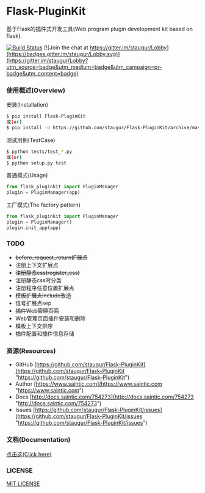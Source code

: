 # Flask-PluginKit

基于Flask的插件式开发工具(Web program plugin development kit based on flask).

[![Build Status](https://travis-ci.com/staugur/Flask-PluginKit.svg?branch=master)](https://travis-ci.com/staugur/Flask-PluginKit) [![Join the chat at https://gitter.im/staugur/Lobby](https://badges.gitter.im/staugur/Lobby.svg)](https://gitter.im/staugur/Lobby?utm_source=badge&utm_medium=badge&utm_campaign=pr-badge&utm_content=badge)


### 使用概述(Overview)

安装(Installation)

```bash
$ pip install Flask-PluginKit
或(or)
$ pip install -U https://github.com/staugur/Flask-PluginKit/archive/master.tar.gz
```

测试用例(TestCase)

```bash
$ python tests/test_*.py
或(or)
$ python setup.py test
```

普通模式(Usage)

```python
from flask_pluginkit import PluginManager
plugin = PluginManager(app)
```

工厂模式(The factory pattern)

```python
from flask_pluginkit import PluginManager
plugin = PluginManager()
plugin.init_app(app)
```


### TODO

- ~~before_request_return扩展点~~
- 注册上下文扩展点
- ~~注册静态css(register_css)~~
- 注册静态css时分类
- 注册程序任意位置扩展点
- ~~模板扩展点include改造~~
- 信号扩展点sep
- ~~插件Web管理页面~~
- Web管理页面插件安装和删除
- 模板上下文排序
- 插件配置和插件信息存储


### 资源(Resources)

* GitHub [https://github.com/staugur/Flask-PluginKit](https://github.com/staugur/Flask-PluginKit "https://github.com/staugur/Flask-PluginKit")
* Author [https://www.saintic.com](https://www.saintic.com "https://www.saintic.com")
* Docs [http://docs.saintic.com/754273](http://docs.saintic.com/754273 "http://docs.saintic.com/754273")
* Issues [https://github.com/staugur/Flask-PluginKit/issues](https://github.com/staugur/Flask-PluginKit/issues "https://github.com/staugur/Flask-PluginKit/issues")


### 文档(Documentation)

[点击这(Click here)](http://docs.saintic.com/754273)


### LICENSE

[MIT LICENSE](http://flask.pocoo.org/docs/license/#flask-license)
